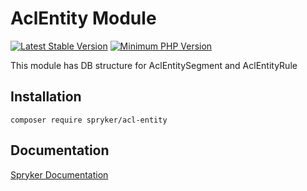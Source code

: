 # AclEntity Module
[![Latest Stable Version](https://poser.pugx.org/spryker/acl-entity/v/stable.svg)](https://packagist.org/packages/spryker/acl-entity)
[![Minimum PHP Version](https://img.shields.io/badge/php-%3E%3D%208.1-8892BF.svg)](https://php.net/)

This module has DB structure for AclEntitySegment and AclEntityRule

## Installation

```
composer require spryker/acl-entity
```

## Documentation

[Spryker Documentation](https://docs.spryker.com)
